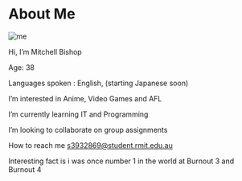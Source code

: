 # About Me
![me](https://user-images.githubusercontent.com/95410193/146528713-edd5d215-9494-42e4-a600-d2749d770779.jpg)

Hi, I’m Mitchell Bishop

Age: 38

Languages spoken : English, (starting Japanese soon)

I’m interested in Anime, Video Games and AFL

I’m currently learning IT and Programming

I’m looking to collaborate on group assignments

How to reach me s3932869@student.rmit.edu.au

Interesting fact is i was once number 1 in the world at Burnout 3 and Burnout 4

